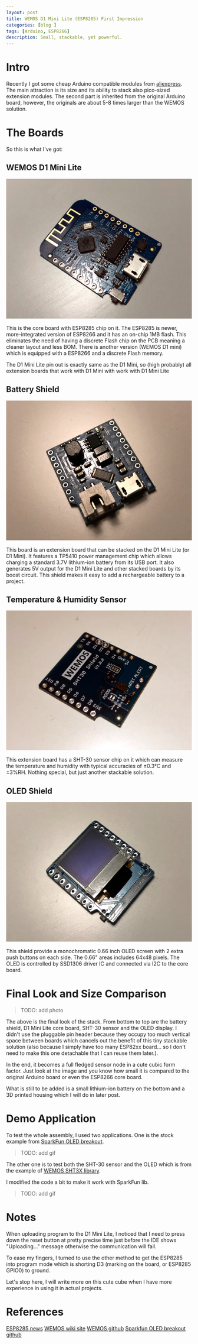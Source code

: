 ```yaml
---
layout: post
title: WEMOS D1 Mini Lite (ESP8285) First Impression
categories: [blog ]
tags: [Arduino, ESP8266]
description: Small, stackable, yet powerful.
---
```


# Intro
Recently I got some cheap Arduino compatible modules from [aliexpress](https://www.aliexpress.com/item/WEMOS-D1-mini-lite-V1-0-0-WIFI-Internet-of-Things-development-board-based-ESP8285-1MB/32795857574.html). The main attraction is its size and its ability to stack also pico-sized extension modules. The second part is inherited from the original Arduino board, however, the originals are about 5-8 times larger than the WEMOS solution.

# The Boards
So this is what I've got:

## WEMOS D1 Mini Lite
![D1](/img/2017-11-23/d1-lite.jpg)

This is the core board with ESP8285 chip on it. The ESP8285 is newer, more-integrated version of ESP8266 and it has an on-chip 1MB flash. This eliminates the need of having a discrete Flash chip on the PCB meaning a cleaner layout and less BOM. There is another version (WEMOS D1 mini) which is equipped with a ESP8266 and a discrete Flash memory.

The D1 Mini Lite pin out is exactly same as the D1 Mini, so (high probably) all extension boards that work with D1 Mini with work with D1 Mini Lite

## Battery Shield
![battery_mgr](/img/2017-11-23/battery-mgr.jpg)

This board is an extension board that can be stacked on the D1 Mini Lite (or D1 Mini). It features a TP5410 power management chip which allows charging a standard 3.7V lithium-ion battery from its USB port. It also generates 5V output for the D1 Mini Lite and other stacked boards by its boost circuit.
This shield makes it easy to add a rechargeable battery to a project.

## Temperature & Humidity Sensor
![t_h_sensor](/img/2017-11-23/sht-30.jpg)

This extension board has a SHT-30 sensor chip on it which can measure the temperature and humidity with typical accuracies of ±0.3°C and ±3%RH. Nothing special, but just another stackable solution.

## OLED Shield
![oled](/img/2017-11-23/oled.jpg)

This shield provide a monochromatic 0.66 inch OLED screen with 2 extra push buttons on each side. The 0.66" areas includes 64x48 pixels.
The OLED is controlled by SSD1306 driver IC and connected via I2C to the core board.

# Final Look and Size Comparison
>TODO: add photo

The above is the final look of the stack. From bottom to top are the battery shield, D1 Mini Lite core board, SHT-30 sensor and the OLED display. I didn't use the pluggable pin header because they occupy too much vertical space between boards which cancels out the benefit of this tiny stackable solution (also because I simply have too many ESP82xx board... so I don't need to make this one detachable that I can reuse them later.).

In the end, it becomes a full fledged sensor node in a cute cubic form factor. Just look at the image and you know how small it is compared to the original Arduino board or even the ESP8266 core board.

What is still to be added is a small lithium-ion battery on the bottom and a 3D printed housing which I will do in later post.

# Demo Application
To test the whole assembly, I used two applications. One is the stock example from [SparkFun OLED breakout](https://github.com/sparkfun/Micro_OLED_Breakout/tree/V_1.0/Libraries/Arduino/examples/MicroOLED_Cube).

>TODO: add gif

The other one is to test both the SHT-30 sensor and the OLED which is from the example of [WEMOS SHT3X library](https://github.com/wemos/WEMOS_SHT3x_Arduino_Library/tree/master/examples/SHT30_OLED_test).

I modified the code a bit to make it work with SparkFun lib.

>TODO: add gif

# Notes
When uploading program to the D1 Mini Lite, I noticed that I need to press down the reset button at pretty precise time just before the IDE shows "Uploading..." message otherwise the communication will fail.

To ease my fingers, I turned to use the other method to get the ESP8285 into program mode which is shorting D3 (marking on the board, or ESP8285 GPIO0) to ground.

Let's stop here, I will write more on this cute cube when I have more experience in using it in actual projects.

# References
[ESP8285 news](https://hackaday.com/2016/06/21/espressif-releases-esp8266-killer/)
[WEMOS wiki site](https://wiki.wemos.cc/start)
[WEMOS github](https://github.com/wemos?tab=repositories)
[Sparkfun OLED breakout github](https://github.com/sparkfun/Micro_OLED_Breakout/tree/V_1.0)




